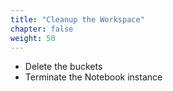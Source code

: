 ```yaml
---
title: "Cleanup the Workspace"
chapter: false
weight: 50
---
```


- Delete the buckets
- Terminate the Notebook instance
